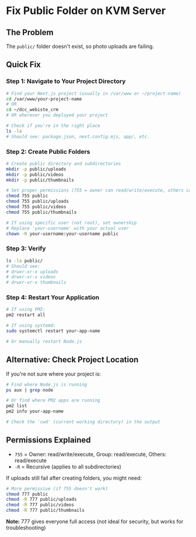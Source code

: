 # Fix Public Folder on KVM Server

## The Problem
The `public/` folder doesn't exist, so photo uploads are failing.

## Quick Fix

### Step 1: Navigate to Your Project Directory
```bash
# Find your Next.js project (usually in /var/www or ~/project-name)
cd /var/www/your-project-name
# OR
cd ~/dcc_webiste_crm
# OR wherever you deployed your project

# Check if you're in the right place
ls -la
# Should see: package.json, next.config.mjs, app/, etc.
```

### Step 2: Create Public Folders
```bash
# Create public directory and subdirectories
mkdir -p public/uploads
mkdir -p public/videos
mkdir -p public/thumbnails

# Set proper permissions (755 = owner can read/write/execute, others can read/execute)
chmod 755 public
chmod 755 public/uploads
chmod 755 public/videos
chmod 755 public/thumbnails

# If using specific user (not root), set ownership
# Replace 'your-username' with your actual user
chown -R your-username:your-username public
```

### Step 3: Verify
```bash
ls -la public/
# Should see:
# drwxr-xr-x uploads
# drwxr-xr-x videos
# drwxr-xr-x thumbnails
```

### Step 4: Restart Your Application
```bash
# If using PM2:
pm2 restart all

# If using systemd:
sudo systemctl restart your-app-name

# Or manually restart Node.js
```

## Alternative: Check Project Location

If you're not sure where your project is:

```bash
# Find where Node.js is running
ps aux | grep node

# Or find where PM2 apps are running
pm2 list
pm2 info your-app-name

# Check the 'cwd' (current working directory) in the output
```

## Permissions Explained

- `755` = Owner: read/write/execute, Group: read/execute, Others: read/execute
- `-R` = Recursive (applies to all subdirectories)

If uploads still fail after creating folders, you might need:

```bash
# More permissive (if 755 doesn't work)
chmod 777 public
chmod -R 777 public/uploads
chmod -R 777 public/videos
chmod -R 777 public/thumbnails
```

**Note:** 777 gives everyone full access (not ideal for security, but works for troubleshooting)

